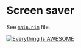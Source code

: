 # Screen saver

See [`main.nim`](https://github.com/Ethosa/nodesnim/blob/master/examples/screensaver/main.nim) file.

[![Everything Is AWESOME](https://yt-embed.herokuapp.com/embed?v=r06UJEm8FpM)](https://www.youtube.com/watch?v=r06UJEm8FpM)
